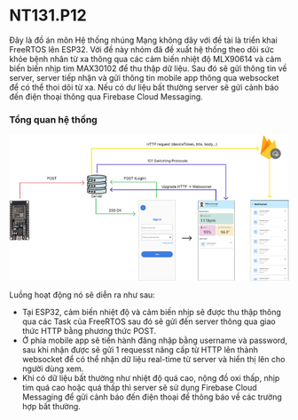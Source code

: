 # NT131.P12

Đây là đồ án môn Hệ thống nhúng Mạng không dây với đề tài là triển khai FreeRTOS lên ESP32. Với đề này nhóm đã đề xuất hệ thống theo dõi sức khỏe bệnh nhân từ xa thông qua các cảm biến nhiệt độ MLX90614 và cảm biến biến nhịp tim MAX30102 để thu thập dữ liệu. Sau đó sẽ gửi thông tin về server, server tiếp nhận và gửi thông tin mobile app thông qua websocket để có thể thoi dõi từ xa. Nếu có dư liệu bất thường server sẽ gửi cảnh báo đến điện thoại thông qua Firebase Cloud Messaging.

### Tổng quan hệ thống

  <p align="center">
  <img src="image.png" alt="Prometheus Logo" width="auto">

Luồng hoạt động nó sẽ diễn ra như sau:

- Tại ESP32, cảm biến nhiệt độ và cảm biến nhịp sẽ được thu thập thông qua các Task của FreeRTOS sau đó sẽ gửi đến server thông qua giao thức HTTP bằng phương thức POST.
- Ở phía mobile app sẽ tiến hành đăng nhập bằng username và password, sau khi nhận được sẽ gửi 1 requesst nâng cấp từ HTTP lên thành websocket để có thể nhận dữ liệu real-time từ server và hiển thị lên cho người dùng xem.
- Khi có dữ liệu bất thường như nhiệt độ quá cao, nộng đồ oxi thấp, nhịp tim quá cao hoặc quá thấp thì server sẽ sử dụng Firebase Cloud Messaging để gửi cảnh báo đến điện thoại để thông báo về các trường hợp bất thường.
